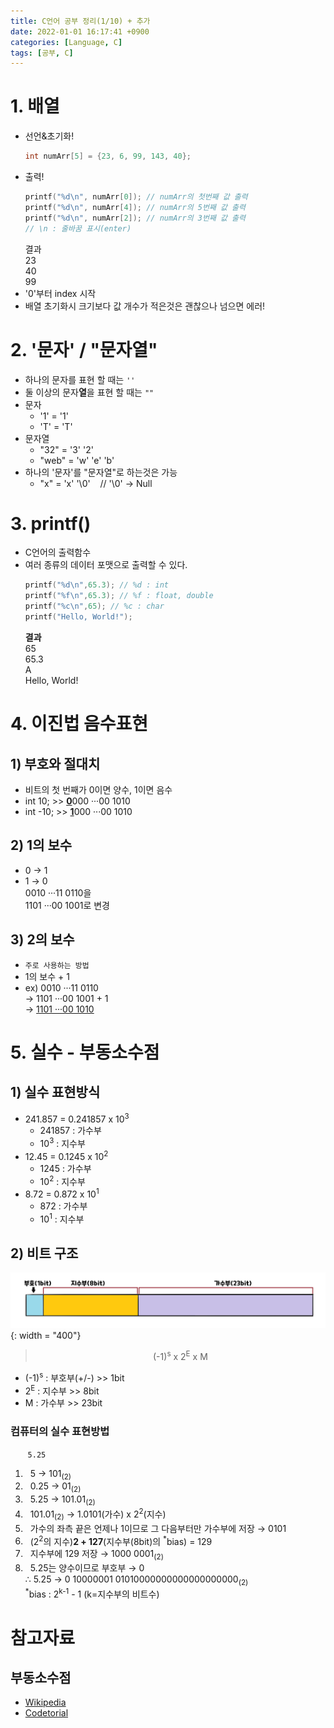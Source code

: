 ```yaml
---
title: C언어 공부 정리(1/10) + 추가
date: 2022-01-01 16:17:41 +0900
categories: [Language, C]
tags: [공부, C]
---
```

# 1. 배열
- 선언&초기화!
  ```c
  int numArr[5] = {23, 6, 99, 143, 40};
  ```
- 출력!
  ```c
  printf("%d\n", numArr[0]); // numArr의 첫번째 값 출력
  printf("%d\n", numArr[4]); // numArr의 5번째 값 출력
  printf("%d\n", numArr[2]); // numArr의 3번째 값 출력
  // \n : 줄바꿈 표시(enter)
  ```
  결과<br>
  23<br>
  40<br>
  99
- '0'부터 index 시작
- 배열 초기화시 크기보다 값 개수가 적은것은 괜찮으나 넘으면 에러!

# 2. '문자' / "문자열"
- 하나의 문자를 표현 할 때는 `''`
- 둘 이상의 문자**열**을 표현 할 때는 `""`
- 문자
  - '1' = '1'
  - 'T' = 'T'
- 문자열
  - "32" = '3' '2'
  - "web" = 'w' 'e' 'b'
- 하나의 '문자'를 "문자열"로 하는것은 가능
  - "x" = 'x' '\0' &nbsp;&nbsp; // '\0' → Null

# 3. printf()
- C언어의 출력함수
- 여러 종류의 데이터 포맷으로 출력할 수 있다.
  ```c
  printf("%d\n",65.3); // %d : int
  printf("%f\n",65.3); // %f : float, double
  printf("%c\n",65); // %c : char
  printf("Hello, World!");
  ```
  **결과**<br>
  65<br>
  65.3<br>
  A<br>
  Hello, World!

# 4. 이진법 음수표현
## 1) 부호와 절대치
- 비트의 첫 번째가 0이면 양수, 1이면 음수
- int 10; >> <u>__0__</u>000 ···00 1010
- int -10; >> <u>__1__</u>000 ···00 1010

## 2) 1의 보수
- 0 → 1
- 1 → 0<br>
  0010 ···11 0110을<br>
  1101 ···00 1001로 변경

## 3) 2의 보수
- `주로 사용하는 방법`
- 1의 보수 + 1
- ex) 0010 ···11 0110<br>
  → 1101 ···00 1001 + 1<br>
  → <u>1101 ···00 1010</u>

# 5. 실수 - 부동소수점
## 1) 실수 표현방식
- 241.857 = 0.241857 x 10<sup>3</sup>
  - 241857 : 가수부
  - 10<sup>3</sup> : 지수부
- 12.45 = 0.1245 x 10<sup>2</sup>
  - 1245 : 가수부
  - 10<sup>2</sup> : 지수부
- 8.72 = 0.872 x 10<sup>1</sup>
  - 872 : 가수부
  - 10<sup>1</sup> : 지수부

## 2) 비트 구조
![부동소수점](../../../assets/imgs/부동소수점.png){: width = "400"}
> <center>(-1)<sup>s</sup> x 2<sup>E</sup> x M</center>
- (-1)<sup>s</sup> : 부호부(+/-) >> 1bit
- 2<sup>E</sup> : 지수부 >> 8bit
- M : 가수부 >> 23bit

### 컴퓨터의 실수 표현방법
&nbsp;&nbsp;&nbsp;&nbsp;&nbsp;&nbsp;&nbsp;`5.25`
1. &nbsp; 5 → 101<sub>(2)</sub>
2. &nbsp; 0.25 → 01<sub>(2)</sub>
3. &nbsp; 5.25 → 101.01<sub>(2)</sub>
4. &nbsp; 101.01<sub>(2)</sub> → 1.0101(가수) x 2<sup>2</sup>(지수)
5. &nbsp; 가수의 좌측 끝은 언제나 1이므로 그 다음부터만 가수부에 저장 → 0101
6. &nbsp; (2<sup>2</sup>의 지수)**2 + 127**(지수부(8bit)의 <sup>*</sup>bias) = 129
7. &nbsp; 지수부에 129 저장 → 1000 0001<sub>(2)</sub>
8. &nbsp; 5.25는 양수이므로 부호부 → 0<br>
  ∴ 5.25 → 0 10000001 01010000000000000000000<sub>(2)</sub><br>
  <sup>*</sup>bias : 2<sup>k-1</sup> - 1 (k=지수부의 비트수)

# 참고자료
## 부동소수점
- [Wikipedia](https://ko.wikipedia.org/wiki/%EB%B6%80%EB%8F%99%EC%86%8C%EC%88%98%EC%A0%90)
- [Codetorial](https://codetorial.net/articles/floating_point.html)